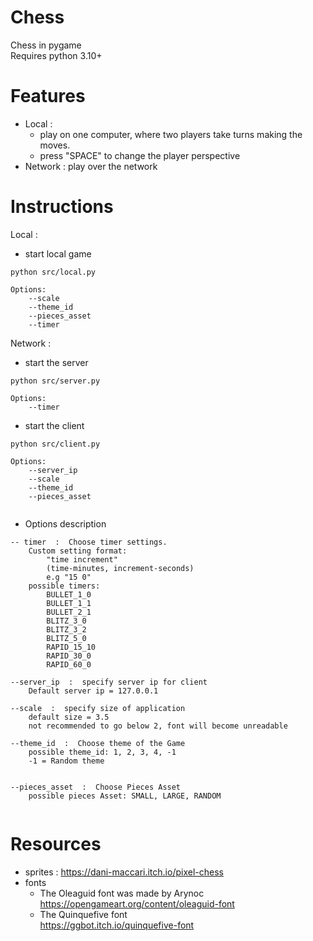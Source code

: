 # Chess
Chess in pygame\
Requires python 3.10+

# Features
- Local : 
	- play on one computer, where two players take turns making the moves.
	- press "SPACE" to change the player perspective
- Network : play over the network
		  
# Instructions

Local :
- start local game
```
python src/local.py

Options:
    --scale
    --theme_id
    --pieces_asset
    --timer

```
Network :
- start the server
```
python src/server.py

Options:
    --timer
```
- start the client
```
python src/client.py

Options:
    --server_ip
    --scale
    --theme_id
    --pieces_asset


```
- Options description
```
-- timer  :  Choose timer settings.
    Custom setting format: 
        "time increment" 
        (time-minutes, increment-seconds)
        e.g "15 0"
    possible timers:
        BULLET_1_0 
        BULLET_1_1 
        BULLET_2_1
        BLITZ_3_0 
        BLITZ_3_2 
        BLITZ_5_0
        RAPID_15_10 
        RAPID_30_0 
        RAPID_60_0
  
--server_ip  :  specify server ip for client
    Default server ip = 127.0.0.1

--scale  :  specify size of application
    default size = 3.5
    not recommended to go below 2, font will become unreadable

--theme_id  :  Choose theme of the Game
    possible theme_id: 1, 2, 3, 4, -1
    -1 = Random theme
        

--pieces_asset  :  Choose Pieces Asset
    possible pieces Asset: SMALL, LARGE, RANDOM


```


# Resources
- sprites : https://dani-maccari.itch.io/pixel-chess
- fonts 
  - The Oleaguid font was made by Arynoc https://opengameart.org/content/oleaguid-font
  - The Quinquefive font\
  https://ggbot.itch.io/quinquefive-font
